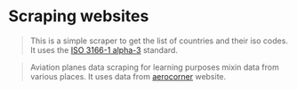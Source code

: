 # Scraping websites

> This is a simple scraper to get the list of countries and their iso codes.
> It uses the [ISO 3166-1 alpha-3](https://en.wikipedia.org/wiki/ISO_3166-1_alpha-3) standard.

> Aviation planes data scraping for learning purposes mixin data from various places.
> It uses data from [aerocorner](https://aerocorner.com/blog/newest-commercial-airplanes/) website.
